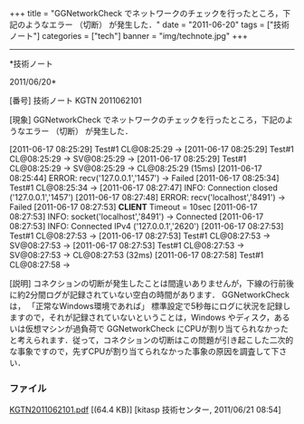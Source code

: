 ﻿+++
title = "GGNetworkCheck でネットワークのチェックを行ったところ，下記のようなエラー （切断） が発生した．"
date = "2011-06-20"
tags = ["技術ノート"]
categories = ["tech"]
banner = "img/technote.jpg"
+++

-----------------------------------------------------------------------------------------------------------------------------

*技術ノート

2011/06/20*


[番号]
技術ノート KGTN 2011062101

[現象]
GGNetworkCheck
でネットワークのチェックを行ったところ，下記のようなエラー （切断）
が発生した．

[2011-06-17 08:25:29] Test#1 CL@08:25:29 ->
[2011-06-17 08:25:29] Test#1 CL@08:25:29 -> SV@08:25:29 ->
[2011-06-17 08:25:29] Test#1 CL@08:25:29 -> SV@08:25:29 ->
CL@08:25:29 (15ms)
[2011-06-17 08:25:44] ERROR: recv('127.0.0.1','1457') -> Failed
[2011-06-17 08:25:34] Test#1 CL@08:25:34 ->
[2011-06-17 08:27:47] INFO: Connection closed
('127.0.0.1','1457')
[2011-06-17 08:27:48] ERROR: recv('localhost','8491') -> Failed
[2011-06-17 08:27:53] **CLIENT** Timeout = 10sec
[2011-06-17 08:27:53] INFO: socket('localhost','8491') ->
Connected
[2011-06-17 08:27:53] INFO: Connected IPv4 ('127.0.0.1','2620')
[2011-06-17 08:27:53] Test#1 CL@08:27:53 ->
[2011-06-17 08:27:53] Test#1 CL@08:27:53 -> SV@08:27:53 ->
[2011-06-17 08:27:53] Test#1 CL@08:27:53 -> SV@08:27:53 ->
CL@08:27:53 (32ms)
[2011-06-17 08:27:58] Test#1 CL@08:27:58 ->

[説明]
コネクションの切断が発生したことは間違いありませんが，下線の行前後に約2分間ログが記録されていない空白の時間があります．
GGNetworkCheck は， 「正常なWindows環境であれば」
標準設定で5秒毎にログに状況を記録しますので，それが記録されていないということは，Windows
やディスク，あるいは仮想マシンが過負荷で GGNetworkCheck
にCPUが割り当てられなかったと考えられます．従って，コネクションの切断はこの問題が引き起こした二次的な事象ですので，先ずCPUが割り当てられなかった事象の原因を調査して下さい．


### ファイル

 
 


[KGTN2011062101.pdf](http://techreport.kitasp.net/attachments/download/576/KGTN2011062101.pdf)
 [(64.4 KB)] [kitasp 技術センター, 2011/06/21
08:54]


 


 

